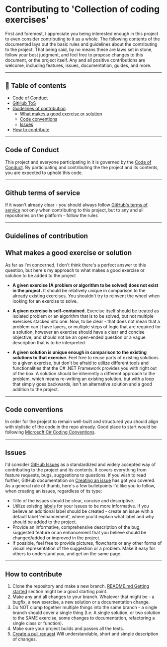 # Contributing to 'Collection of coding exercises'

First and foremost, I appreciate you being interested enough in this project to even consider contributing to it as a whole. The following contents of the documented lays out the basic rules and guidelines about the contributing to the project. That being said, by no means these are laws set in stone, follow your best judgment, and feel free to propose changes to this document, or the project itself. Any and all positive contributions are welcome, including features, issues, documentation, guides, and more.

---

## 📄 Table of contents

* [Code of Conduct](#code-of-conduct)
* [GitHub ToS](#github-terms-of-service)
* [Guidelines of contribution](#guidelines-of-contribution)
    * [What makes a good exercise or solution](#what-makes-a-good-exercise-or-solution)
    * [Code conventions](#code-conventions)
    * [Issues](#issues)
* [How to contribute](#how-to-contribute)

---

## Code of Conduct
This project and everyone participating in it is governed by the [Code of Conduct](CODE_OF_CONDUCT.md). By participating and contributing the the project and its contents, you are expected to uphold this code.

---

## Github terms of service
If it wasn't already clear - you should always follow [GitHub's terms of service](https://docs.github.com/en/site-policy/github-terms/github-terms-of-service) not only when contributing to this project, but to any and all repositories on the platform - follow the rules

---

## Guidelines of contribution

## What makes a good exercise or solution
As far as I'm concerned, I don't think there's a perfect answer to this question, but here's my approach to what makes a good exercise or solution to be added to the project

* <b>A given exercise (A problem or algorithm to be solved) does not exist in the project.</b> It should be relatively unique in comparison to the already existing exercises. You shouldn't try to reinvent the wheel when looking for an exercise to solve.

* <b>A given exercise is self-contained.</b> Exercise itself should be treated as isolated problem or an algorithm that is to be solved, but not multiple exercises stacked into one. Now, to be clear - that does not mean that a problem can't have layers, or multiple steps of logic that are required for a solution, however an exercise should have a clear and concise objective, and should not be an open-ended question or a vague description that is to be interpreted.

* <b>A given solution is unique enough in comparison to the existing solutions to that exercise.</b> Feel free to reuse parts of existing solutions to a given exercise, but don't be afraid to utilize different tools and functionalities that the C# .NET Framework provides you with right out of the box. A solution should be inherently a different approach to the problem, which means re-writing an existing solution, but with a loop that simply goes backwards, isn't an alternative solution and a good addition to the project.

---

## Code conventions
In order for the project to remain well-built and structured you should align with stylistic of the code in the repo already. Good place to start would be following [Microsoft C# Coding Conventions](https://learn.microsoft.com/en-us/dotnet/csharp/fundamentals/coding-style/coding-conventions).

---

## Issues
I'd consider [GitHub Issues](https://docs.github.com/en/issues/tracking-your-work-with-issues/about-issues) as a standardized and widely accepted way of contributing to the project and its contents. It covers everything from feature requests, bugs, suggestions to questions. If you wish to read further, GitHub documentation on [Creating an issue](https://docs.github.com/en/issues/tracking-your-work-with-issues/creating-an-issue) has got you covered. As a general rule of thumb, here's a few bulletpoints I'd like you to follow, when creating an issues, regardless of its type:
* Title of the issues should be clear, concise and descriptive.
* Utilize existing [labels](https://docs.github.com/en/issues/using-labels-and-milestones-to-track-work/managing-labels) for your issues to be more informative. If you believe an additional label should be created - create an issue with a default label 'enhancement', where you'd explain what label and why should be added to the project.
* Provide an informative, comprehensive description of the bug, suggested feature or an enhancement that you believe should be changed/added or improved in the project.
* If possible, feel free to provide pictures, flowcharts or any other forms of visual representation of the suggestion or a problem. Make it easy for others to understand you, and get on the same page.

---

## How to contribute
1. Clone the repository and make a new branch. [README.md Getting started](README.md) section might be a good starting point.
2. Make any and all changes to your branch. Whatever that might be - a bugfix, a new exercise, a new solution or a documentation change.
3. Do NOT clump together multiple things into the same branch - a single branch should cover a single thing (I.e. A single solution, or two solution to the SAME exercise, some changes to documentation, refactoring a single class or function).
4. Make sure your project builds and passes all the tests.
5. [Create a pull request](https://docs.github.com/en/pull-requests/collaborating-with-pull-requests/proposing-changes-to-your-work-with-pull-requests/creating-a-pull-request) Will understandable, short and simple description of changes.
